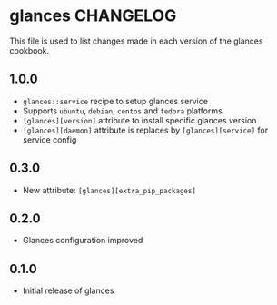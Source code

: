 # glances CHANGELOG

This file is used to list changes made in each version of the glances cookbook.

## 1.0.0
- `glances::service` recipe to setup glances service
- Supports `ubuntu`, `debian`, `centos` and `fedora` platforms
- `[glances][version]` attribute to install specific glances version
- `[glances][daemon]` attribute is replaces by `[glances][service]` for service config

## 0.3.0
- New attribute: `[glances][extra_pip_packages]`

## 0.2.0
- Glances configuration improved

## 0.1.0
- Initial release of glances
